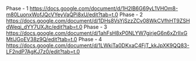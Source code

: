 Phase - 1 https://docs.google.com/document/d/1H2lB6G69yL1VHOm8-m80LuonxWofJQcVYeyVaQPi8xU/edit?tab=t.0
Phase - 2 https://docs.google.com/document/d/1DHs8VsYjSzzZCv08WkCVfhHT9ZSHdWeqj_dYY7UXJtc/edit?tab=t.0
Phase - 3 https://docs.google.com/document/d/1ahFsH8xP0NLYW7girjeG6n6xZrIIxGMtlJGoEV38z9Q/edit?tab=t.0
Phase - 4 https://docs.google.com/document/d/1LWkiTa0DKxaC4FjT_kkJpXK9QQ83-LF2ndP7AgKJ7z0/edit?tab=t.0
